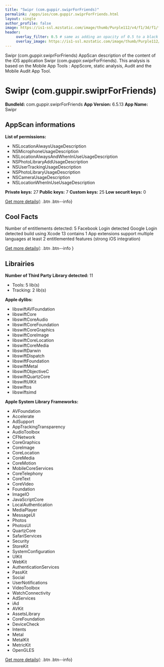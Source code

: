 ```yaml
---
title: "Swipr (com.guppir.swiprForFriends)"
permalink: /apps/ios/com.guppir.swiprForFriends.html
layout: single
author_profile: false
image: https://is1-ssl.mzstatic.com/image/thumb/Purple112/v4/f1/3d/f1/f13df16d-d52d-f852-6376-d99109eb4f12/AppIcon-0-0-1x_U007emarketing-0-0-0-5-0-0-sRGB-0-0-0-GLES2_U002c0-512MB-85-220-0-0.png/512x512bb.jpg
header: 
     overlay_filter: 0.5 # same as adding an opacity of 0.5 to a black background
     overlay_image: https://is1-ssl.mzstatic.com/image/thumb/Purple112/v4/f1/3d/f1/f13df16d-d52d-f852-6376-d99109eb4f12/AppIcon-0-0-1x_U007emarketing-0-0-0-5-0-0-sRGB-0-0-0-GLES2_U002c0-512MB-85-220-0-0.png/512x512bb.jpg
---
```

Swipr (com.guppir.swiprForFriends) AppScan description of the content of the iOS application Swipr (com.guppir.swiprForFriends). This analysis is based on the Mobile App Tools : AppScore, static analysis, Audit and the Mobile Audit App Tool.

# Swipr (com.guppir.swiprForFriends)

**BundleId:** com.guppir.swiprForFriends
**App Version:** 6.5.13
**App Name:** Swipr


## AppScan informations 

**List of permissions:** 
- NSLocationAlwaysUsageDescription
- NSMicrophoneUsageDescription
- NSLocationAlwaysAndWhenInUseUsageDescription
- NSPhotoLibraryAddUsageDescription
- NSUserTrackingUsageDescription
- NSPhotoLibraryUsageDescription
- NSCameraUsageDescription
- NSLocationWhenInUseUsageDescription
  
  
**Private keys:** 27
**Public keys:** 7
**Custom keys:** 25
**Low securit keys:** 0
  
[Get more details](/pricing.html){: .btn .btn--info}

## Cool Facts

Number of entitlements detected: 5
Facebook Login detected
Google Login detected
build using Xcode 13
contains 1 App extensions
support multiple languages
at least 2 entitlemented features (strong iOS integration)
  
[Get more details](/pricing.html){: .btn .btn--info }

## Librairies 
**Number of Third Party Library detected:** 11
- Tools: 5 lib(s)
- Tracking: 2 lib(s)


**Apple dylibs:**
- libswiftAVFoundation
- libswiftCore
- libswiftCoreAudio
- libswiftCoreFoundation
- libswiftCoreGraphics
- libswiftCoreImage
- libswiftCoreLocation
- libswiftCoreMedia
- libswiftDarwin
- libswiftDispatch
- libswiftFoundation
- libswiftMetal
- libswiftObjectiveC
- libswiftQuartzCore
- libswiftUIKit
- libswiftos
- libswiftsimd


**Apple System Library Frameworks:**
- AVFoundation
- Accelerate
- AdSupport
- AppTrackingTransparency
- AudioToolbox
- CFNetwork
- CoreGraphics
- CoreImage
- CoreLocation
- CoreMedia
- CoreMotion
- MobileCoreServices
- CoreTelephony
- CoreText
- CoreVideo
- Foundation
- ImageIO
- JavaScriptCore
- LocalAuthentication
- MediaPlayer
- MessageUI
- Photos
- PhotosUI
- QuartzCore
- SafariServices
- Security
- StoreKit
- SystemConfiguration
- UIKit
- WebKit
- AuthenticationServices
- PassKit
- Social
- UserNotifications
- VideoToolbox
- WatchConnectivity
- AdServices
- iAd
- AVKit
- AssetsLibrary
- CoreFoundation
- DeviceCheck
- Intents
- Metal
- MetalKit
- MetricKit
- OpenGLES


  
[Get more details](/pricing.html){: .btn .btn--info}

